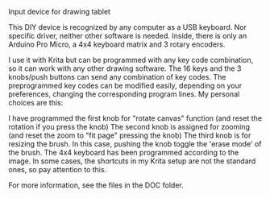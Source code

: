 Input device for drawing tablet

This DIY device is recognized by any computer as a USB keyboard. Nor specific driver, neither other software is needed.
Inside, there is only an Arduino Pro Micro, a 4x4 keyboard matrix and 3 rotary encoders.

I use it with Krita but can be programmed with any key code combination, so it can work with any other drawing software.
The 16 keys and the 3 knobs/push buttons can send any combination of key codes.
The preprogrammed key codes can be modified easily, depending on your preferences, changing the corresponding program lines.
My personal choices are this:


I have programmed the first knob for "rotate canvas" function (and reset the rotation if you press the knob)
The second knob is assigned for zooming (and reset the zoom to "fit page" pressing the knob)
The third knob is for resizing the brush. In this case, pushing the knob toggle the 'erase mode' of the brush.
The 4x4 keyboard has been programmed according to the image. In some cases, the shortcuts in my Krita setup are not the standard ones, so pay attention to this.

For more information, see the files in the DOC folder.